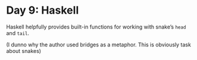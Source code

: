 # Day 9: Haskell

Haskell helpfully provides built-in functions for working with snake’s `head` and `tail`.

(I dunno why the author used bridges as a metaphor. This is obviously task about snakes)
